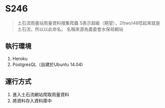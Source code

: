 # S246

> 土石流雨量站雨量資料搜集爬蟲
> S表示超級（期望），2(two)46唸起來就是土石流，所以以此命名。
> 名稱來源為農委會水保局網站

## 執行環境

1. Heroku
2. PostgresQL（自建於Ubuntu 14.04)

## 運行方式

1. 進入土石流網站爬取雨量資料
2. 將資料存入資料庫中
